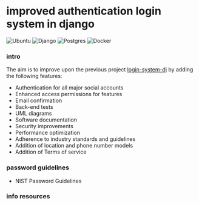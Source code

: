 # improved authentication login system in django
![Ubuntu](https://img.shields.io/badge/Ubuntu-E95420?style=for-the-badge&logo=ubuntu&logoColor=white)
![Django](https://img.shields.io/badge/django-%23092E20.svg?style=for-the-badge&logo=django&logoColor=white)
![Postgres](https://img.shields.io/badge/postgres-%23316192.svg?style=for-the-badge&logo=postgresql&logoColor=white)
![Docker](https://img.shields.io/badge/docker-%230db7ed.svg?style=for-the-badge&logo=docker&logoColor=white)
### intro
The aim is to improve upon the previous project [login-system-dj](https://github.com/luizmipc/login-system-dj) by adding the following features:
- Authentication for all major social accounts
- Enhanced access permissions for features
- Email confirmation
- Back-end tests
- UML diagrams
- Software documentation
- Security improvements
- Performance optimization
- Adherence to industry standards and guidelines
- Addition of location and phone number models
- Addition of Terms of service 

### password guidelines
- NIST Password Guidelines

### info resources
